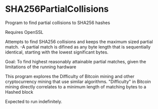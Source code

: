 # SHA256PartialCollisions
Program to find partial collisions to SHA256 hashes

Requires OpenSSL

Attempts to find SHA256 collisions and keeps the maximum sized partial match.
	-A partial match is difined as any byte length that is sequentially identical, starting with the lowest significant bytes.

Goal: To find highest reasonably attainable partial matches, given the limitations of the running hardware

This program explores the Difficulty of Bitcoin mining and other cryptocurrency mining that use similar algorithms.
"Difficulty" in Bitcoin mining directly correlates to a minimum length of matching bytes to a Hashed block

Expected to run indefinitely.
